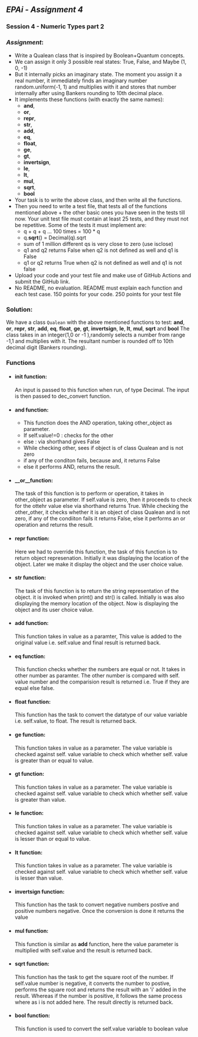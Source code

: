 ## ***EPAi - Assignment 4***
### Session 4 - Numeric Types part 2

### ***Assignment***:
- Write a Qualean class that is inspired by Boolean+Quantum concepts.
- We can assign it only 3 possible real states: True, False, and Maybe (1, 0, -1)
- But it internally picks an imaginary state. The moment you assign it a real number, it immediately finds an imaginary number random.uniform(-1, 1) and multiplies with it and stores that number internally after using Bankers rounding to 10th decimal place. 
- It implements these functions (with exactly the same names):
	- __and__,
	- __or__,
	- __repr__,
	- __str__,
	- __add__,
	- __eq__,
	- __float__,
	- __ge__,
	- __gt__,
	- __invertsign__,
	- __le__,
	- __lt__,
	- __mul__,
	- __sqrt__,
	- __bool__
- Your task is to write the above class, and then write all the functions. 
- Then you need to write a test file, that tests all of the functions mentioned above + the other basic ones you have seen in the tests till now. Your unit test file must contain at least 25 tests, and they must not be repetitive. Some of the tests it must implement are:
	- q + q + q ... 100 times = 100 * q
	- q.__sqrt__() = Decimal(q).sqrt
	- sum of 1 million different qs is very close to zero (use isclose)
	- q1 and q2 returns False when q2 is not defined as well and q1 is False
	- q1 or q2 returns True when q2 is not defined as well and q1 is not false
- Upload your code and your test file and make use of GitHub Actions and submit the GitHub link. 
- No README, no evaluation. README must explain each function and each test case. 150 points for your code. 250 points for your test file

### Solution:

We have a class `Qualean` with the above mentioned functions to test:
__and__,  __or__, __repr__, __str__, __add__, __eq__, __float__, __ge__, __gt__, __invertsign__, __le__, __lt__, __mul__, __sqrt__ and __bool__
The class takes in an integer(1,0 or -1 ),randomly selects a number from range -1,1 and multiplies with it.
The resultant number is rounded off to 10th decimal digit (Bankers rounding).

### Functions

* #### __init__ function:

	An input is passed to this function when run, of type Decimal.
	The input is then passed to dec_convert function.

* #### __and__ function: 

	- This function does the AND operation, taking other_object as parameter.
	- If self.value!=0 : checks for the other
	- else : via shorthand gives False
	- While checking other, sees if object is of class Qualean and is not zero
	- if any of the conditon fails, because and, it returns False
	- else it performs AND, returns the result.

* #### __or__function:

    The task of this function is to perform or operation, it takes in other_object as parameter. If self.value is zero, then it proceeds to check for the ottehr value else via shorthand returns True. While checking the other_other, it checks whether it is an object of class Qualean and is not zero, if any of the condiiton fails it returns False, else it performs an or operation and returns the result.

* #### __repr__ function:

    Here we had to override this function, the task of this function is to return object represenation. Initially it was displaying the location of the object. Later we make it display the object and the user choice value.

* #### __str__ function:

    The task of this function is to return the string representation of the object. it is invoked when print() and str() is called. Initially is was also displaying the memory location of the object. Now is displaying the object and its user choice value.

* #### __add__ function:

    This function takes in value as a paramter, This value is added to the original value i.e. self.value and final result is returned back.

* #### __eq__ function:

    This function checks whether the numbers are equal or not. It takes in other number as paramter. The other number is compared with self. value number and the comparision result is returned i.e. True if they are equal else false. 

* #### __float__ function:

    This function has the task to convert the datatype of our value variable i.e. self.value, to float. The result is returned back.

* #### __ge__ function:

    This function takes in value as a parameter. The value variable is checked against self. value variable to check which whether self. value is greater than or equal to value. 

* #### __gt__ function:

    This function takes in value as a parameter. The value variable is checked against self. value variable to check which whether self. value is greater than value. 

* #### __le__ function:

    This function takes in value as a parameter. The value variable is checked against self. value variable to check which whether self. value is lesser than or equal to value. 

* #### __lt__ function:

    This function takes in value as a parameter. The value variable is checked against self. value variable to check which whether self. value is lesser than value. 

* #### __invertsign__ function:

    This function has the task to convert negative numbers postive and positive numbers negative. Once the conversion is done it returns the value

* #### __mul__ function:

    This function is similar as __add__ function, here the value parameter is multiplied with self.value and the result is returned back.

* #### __sqrt__ function:

    This function has the task to get the square root of the number. If self.value number is negative, it converts the number to postive, performs the square root and returns the result with an 'i' added in the result. Whereas if the number is positive, it follows the same process where as i is not added here. The result directly is returned back.

* #### __bool__ function:

    This function is used to convert the self.value variable to boolean value
